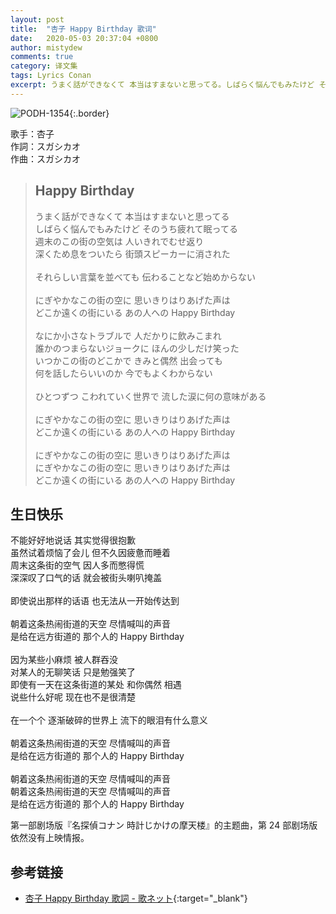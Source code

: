 ```yaml
---
layout: post
title:  "杏子 Happy Birthday 歌词"
date:   2020-05-03 20:37:04 +0800
author: mistydew
comments: true
category: 译文集
tags: Lyrics Conan
excerpt: うまく話ができなくて 本当はすまないと思ってる。しばらく悩んでもみたけど そのうち疲れて眠ってる。週末のこの街の空気は 人いきれでむせ返り。深くため息をついたら 街頭スピーカーに消された。
---
```

![PODH-1354](https://www.generasia.com/w/images/thumb/4/4f/HB-Kyoko-F.jpg/307px-HB-Kyoko-F.jpg){:.border}

歌手：杏子<br>
作詞：スガシカオ<br>
作曲：スガシカオ

<blockquote class="lyric-original">
  <h2>Happy Birthday</h2>
  <p>
    うまく話ができなくて 本当はすまないと思ってる<br>
    しばらく悩んでもみたけど そのうち疲れて眠ってる<br>
    週末のこの街の空気は 人いきれでむせ返り<br>
    深くため息をついたら 街頭スピーカーに消された<br>
    <br>
    それらしい言葉を並べても 伝わることなど始めからない<br>
    <br>
    にぎやかなこの街の空に 思いきりはりあげた声は<br>
    どこか遠くの街にいる あの人への Happy Birthday<br>
    <br>
    なにか小さなトラブルで 人だかりに飲みこまれ<br>
    誰かのつまらないジョークに ほんの少しだけ笑った<br>
    いつかこの街のどこかで きみと偶然 出会っても<br>
    何を話したらいいのか 今でもよくわからない<br>
    <br>
    ひとつずつ こわれていく世界で 流した涙に何の意味がある<br>
    <br>
    にぎやかなこの街の空に 思いきりはりあげた声は<br>
    どこか遠くの街にいる あの人への Happy Birthday<br>
    <br>
    にぎやかなこの街の空に 思いきりはりあげた声は<br>
    にぎやかなこの街の空に 思いきりはりあげた声は<br>
    どこか遠くの街にいる あの人への Happy Birthday
  </p>
</blockquote>

<div class="lyric-translation">
  <h2>生日快乐</h2>
  <p>
    不能好好地说话 其实觉得很抱歉<br>
    虽然试着烦恼了会儿 但不久因疲惫而睡着<br>
    周末这条街的空气 因人多而憋得慌<br>
    深深叹了口气的话 就会被街头喇叭掩盖<br>
    <br>
    即使说出那样的话语 也无法从一开始传达到<br>
    <br>
    朝着这条热闹街道的天空 尽情喊叫的声音<br>
    是给在远方街道的 那个人的 Happy Birthday<br>
    <br>
    因为某些小麻烦 被人群吞没<br>
    对某人的无聊笑话 只是勉强笑了<br>
    即使有一天在这条街道的某处 和你偶然 相遇<br>
    说些什么好呢 现在也不是很清楚<br>
    <br>
    在一个个 逐渐破碎的世界上 流下的眼泪有什么意义<br>
    <br>
    朝着这条热闹街道的天空 尽情喊叫的声音<br>
    是给在远方街道的 那个人的 Happy Birthday<br>
    <br>
    朝着这条热闹街道的天空 尽情喊叫的声音<br>
    朝着这条热闹街道的天空 尽情喊叫的声音<br>
    是给在远方街道的 那个人的 Happy Birthday
  </p>
</div>

第一部剧场版『名探偵コナン 時計じかけの摩天楼』的主题曲，第 24 部剧场版依然没有上映情报。

## 参考链接

* [杏子 Happy Birthday 歌詞 - 歌ネット](https://www.uta-net.com/song/57574/){:target="_blank"}
